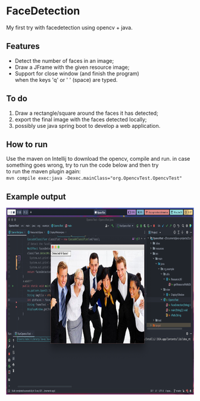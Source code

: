 # FaceDetection
My first try with facedetection using opencv + java.


## Features
- Detect the number of faces in an image;
- Draw a JFrame with the given resource image;
- Support for close window (and finish the program) <br/>
  when the keys 'q' or ' ' (space) are typed.


## To do
1. Draw a rectangle/square around the faces it has detected;
2. export the final image with the faces detected locally;
3. possibly use java spring boot to develop a web application.


## How to run
Use the maven on Intellij to download the opencv, compile and run.
in case something goes wrong, try to run the code below and then try<br/>
to run the maven plugin again:<br/>
`
mvn compile exec:java -Dexec.mainClass="org.OpencvTest.OpencvTest"
`

## Example output
<img width=900 height=500 src="https://github.com/adal877/FaceDetection/blob/master/image.png"/>
